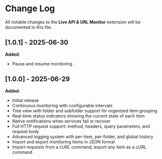 # Change Log

All notable changes to the **Live API & URL Monitor** extension will be documented in this file.

## [1.0.1] - 2025-06-30

**Added**:

- Pause and resume monitoring

## [1.0.0] - 2025-06-29

**Added**:

- Initial release
- Continuous monitoring with configurable intervals
- Tree view with folder and subfolder support for organized item grouping
- Real-time status indicators showing the current state of each item
- Native notifications when services fail or recover
- Full HTTP request support: method, headers, query parameters, and request body
- Advanced logging system with per-item, per-folder, and global history
- Import and export monitoring items in JSON format
- Import requests from a cURL command; export any item as a cURL command
